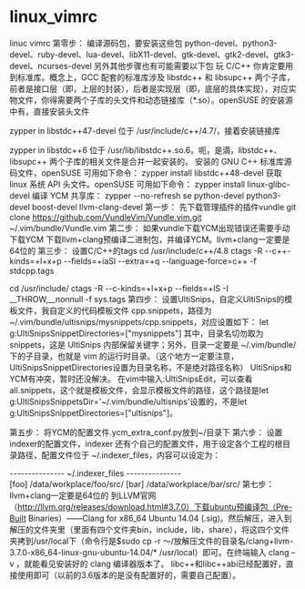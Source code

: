 # linux_vimrc
linuc vimrc
第零步：
编译源码包，要安装这些包
python-devel、python3-devel、ruby-devel、lua-devel、libX11-devel、gtk-devel、gtk2-devel、gtk3-devel、ncurses-devel
另外其他步骤也有可能需要以下包
玩 C/C++ 你肯定要用到标准库。概念上，GCC 配套的标准库涉及 libstdc++ 和 libsupc++ 两个子库，前者是接口层（即，上层的封装），后者是实现层（即，底层的具体实现），对应实物文件，你得需要两个子库的头文件和动态链接库（*.so）。openSUSE 的安装源中有，直接安装头文件

zypper in libstdc++47-devel
位于 /usr/include/c++/4.7/，接着安装链接库

zypper in libstdc++6
位于 /usr/lib/libstdc++.so.6。呃，是滴，libstdc++、libsupc++ 两个子库的相关文件是合并一起安装的。
安装的 GNU C++ 标准库源码文件，openSUSE 可用如下命令：
zypper install libstdc++48-devel
获取 linux 系统 API 头文件。openSUSE 可用如下命令：
zypper install linux-glibc-devel
编译 YCM 共享库：
zypper --no-refresh se python-devel python3-devel boost-devel llvm-clang-devel
第一步：
先下载管理插件的插件vundle
git clone https://github.com/VundleVim/Vundle.vim.git ~/.vim/bundle/Vundle.vim
第二步：
如果vundle下载YCM出现错误还需要手动下载YCM
下载llvm+clang预编译二进制包，并编译YCM。llvm+clang一定要是64位的
第三步：
设置C/C++的tags
cd /usr/include/c++/4.8
ctags -R --c++-kinds=+l+x+p --fields=+iaSl --extra=+q --language-force=c++ -f stdcpp.tags

cd /usr/include/
ctags -R --c-kinds=+l+x+p --fields=+lS -I __THROW,__nonnull -f sys.tags
第四步：
设置UltiSnips，自定义UltiSnips的模板文件，我自定义的代码模板文件 cpp.snippets，路径为 ~/.vim/bundle/ultisnips/mysnippets/cpp.snippets，对应设置如下： let g:UltiSnipsSnippetDirectories=["mysnippets"] 其中，目录名切勿取为 snippets，这是 UltiSnips 内部保留关键字；另外，目录一定要是 ~/.vim/bundle/ 下的子目录，也就是 vim 的运行时目录。（这个地方一定要注意，UltiSnipsSnippetDirectories设置为目录名称，不是绝对路径名称）
UltiSnips和YCM有冲突，暂时还没解决。
在vim中输入:UltiSnipsEdit，可以查看all.snippets，这个就是模板文件，会显示模板文件的路径，这个路径是let g:UltiSnipsSnippetsDir='~/.vim/bundle/ultisnips'设置的，不是let g:UltiSnipsSnippetDirectories=["ultisnips"]。

第五步：
将YCM的配置文件.ycm_extra_conf.py放到~/目录下
第六步：
设置indexer的配置文件，indexer 还有个自己的配置文件，用于设定各个工程的根目录路径，配置文件位于 ~/.indexer_files，内容可以设定为：

--------------- ~/.indexer_files ---------------  
[foo] 
/data/workplace/foo/src/
[bar] 
/data/workplace/bar/src/
第七步：
llvm+clang一定要是64位的
到LLVM官网（http://llvm.org/releases/download.html#3.7.0）下载ubuntu预编译包（Pre-Built Binaries）——Clang for x86_64 Ubuntu 14.04 (.sig)。然后解压，进入到解压的文件夹里（里面有四个文件夹bin，include，lib，share），将这四个文件夹拷到/usr/local下（命令行是$sudo cp -r ～/放解压文件的目录名/clang+llvm-3.7.0-x86_64-linux-gnu-ubuntu-14.04/* /usr/local）即可。在终端输入 clang –v ，就能看见安装好的 clang 编译器版本了。 libc++和libc++abi已经配置好，直接使用即可（以前的3.6版本的是没有配置好的，需要自己配置）。

